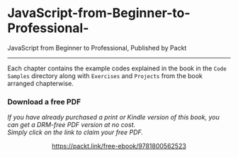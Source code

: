 # JavaScript-from-Beginner-to-Professional-
JavaScript from Beginner to Professional, Published by Packt



----------------------------------------------------
Each chapter contains the example codes explained in the book in the `Code Samples` directory along with `Exercises` and `Projects` from the book arranged chapterwise.
### Download a free PDF

 <i>If you have already purchased a print or Kindle version of this book, you can get a DRM-free PDF version at no cost.<br>Simply click on the link to claim your free PDF.</i>
<p align="center"> <a href="https://packt.link/free-ebook/9781800562523">https://packt.link/free-ebook/9781800562523 </a> </p>